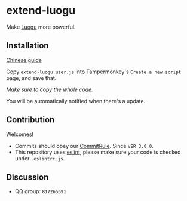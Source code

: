 # extend-luogu

Make [Luogu](https://www.luogu.org/) more powerful.

## Installation

[Chinese guide](https://www.luogu.com.cn/paste/fnln7ze9)

Copy `extend-luogu.user.js` into Tampermonkey's `Create a new script` page, and save that.

_Make sure to copy the whole code._

You will be automatically notified when there's a update.

## Contribution

Welcomes!

- Commits should obey our [CommitRule](https://github.com/ForkFG/FkGitCommitInfoStd). Since `VER 3.0.0`.
- This repository uses [eslint](https://eslint.org/), please make sure your code is checked under `.eslintrc.js`.

## Discussion

- QQ group: `817265691`


